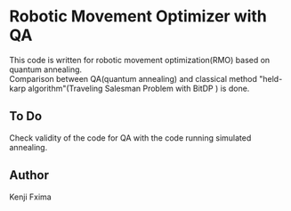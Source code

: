 # Robotic Movement Optimizer with QA
This code is written for robotic movement optimization(RMO) based on quantum annealing.  
Comparison between QA(quantum annealing) and classical method "held-karp algorithm"(Traveling Salesman Problem with BitDP ) is done.  
## To Do
Check validity of the code for QA with the code running simulated annealing.
## Author
Kenji Fxima
